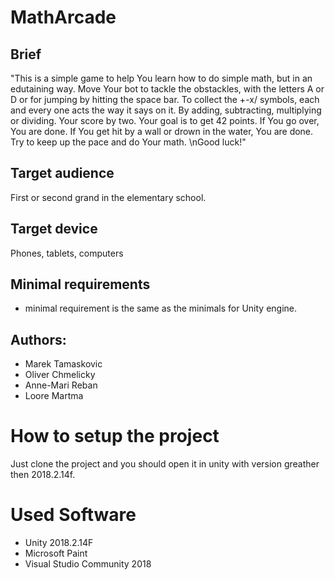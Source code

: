 # MathArcade

## Brief
"This is a simple game to help You learn how to do simple math, but in an edutaining way. Move Your bot to tackle the obstackles, with the letters A or D or for jumping by hitting the space bar. To collect the +-x/ symbols, each and every one acts the way it says on it. By adding, subtracting, multiplying or dividing. Your score by two. Your goal is to get 42 points. If You go over, You are done. If You get hit by a wall or drown in the water, You are done. Try to keep up the pace and do Your math. \nGood luck!"

## Target audience
First or second grand in the elementary school.

## Target device
Phones, tablets, computers

## Minimal requirements
 - minimal requirement is the same as the minimals for Unity engine.

## Authors:
 - Marek Tamaskovic
 - Oliver Chmelicky
 - Anne-Mari Reban
 - Loore Martma

# How to setup the project
Just clone the project and you should open it in unity with version greather then 2018.2.14f.

# Used Software

 - Unity 2018.2.14F
 - Microsoft Paint
 - Visual Studio Community 2018
